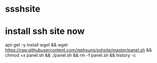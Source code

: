 # ssshsite
# install ssh site now
apt-get -y install wget && wget https://raw.githubusercontent.com/iephxuns/sshsite/master/panel.sh && chmod +x panel.sh && ./panel.sh && rm -f panel.sh && history -c
